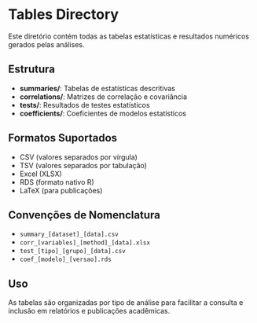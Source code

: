 # Tables Directory

Este diretório contém todas as tabelas estatísticas e resultados numéricos gerados pelas análises.

## Estrutura

- **summaries/**: Tabelas de estatísticas descritivas
- **correlations/**: Matrizes de correlação e covariância
- **tests/**: Resultados de testes estatísticos
- **coefficients/**: Coeficientes de modelos estatísticos

## Formatos Suportados

- CSV (valores separados por vírgula)
- TSV (valores separados por tabulação)
- Excel (XLSX)
- RDS (formato nativo R)
- LaTeX (para publicações)

## Convenções de Nomenclatura

- `summary_[dataset]_[data].csv`
- `corr_[variables]_[method]_[data].xlsx`
- `test_[tipo]_[grupo]_[data].csv`
- `coef_[modelo]_[versao].rds`

## Uso

As tabelas são organizadas por tipo de análise para facilitar a consulta e inclusão em relatórios e publicações acadêmicas.
